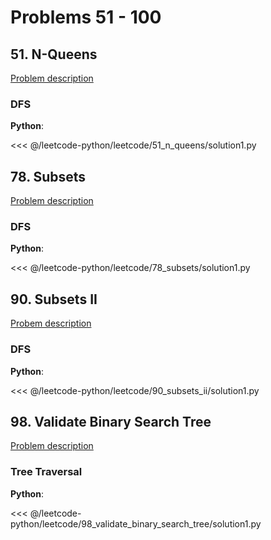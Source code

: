 # Problems 51 - 100

## 51. N-Queens

[Problem description](https://leetcode.com/problems/n-queens/)

### DFS

__Python__:

<<< @/leetcode-python/leetcode/51_n_queens/solution1.py

## 78. Subsets

[Problem description](https://leetcode.com/problems/subsets/)

### DFS

__Python__:

<<< @/leetcode-python/leetcode/78_subsets/solution1.py

## 90. Subsets II

[Probem description](https://leetcode.com/problems/subsets-ii/)

### DFS

__Python__:

<<< @/leetcode-python/leetcode/90_subsets_ii/solution1.py

## 98. Validate Binary Search Tree

[Problem description](https://leetcode.com/problems/validate-binary-search-tree/)

### Tree Traversal

__Python__:

<<< @/leetcode-python/leetcode/98_validate_binary_search_tree/solution1.py
